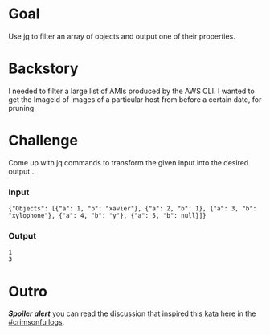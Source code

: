 # Goal

Use [jq](http://stedolan.github.io/jq/) to filter an array of objects and output one of their properties.

# Backstory

I needed to filter a large list of AMIs produced by the AWS CLI.  I wanted to get the ImageId of images of a particular host from before a certain date, for pruning.

# Challenge

Come up with jq commands to transform the given input into the desired output...

### Input

    {"Objects": [{"a": 1, "b": "xavier"}, {"a": 2, "b": 1}, {"a": 3, "b": "xylophone"}, {"a": 4, "b": "y"}, {"a": 5, "b": null}]}

### Output

    1
    3

# Outro

***Spoiler alert*** you can read the discussion that inspired this kata here in the [#crimsonfu logs](http://irclog.perlgeek.de/crimsonfu/2014-12-03#i_9755610).
